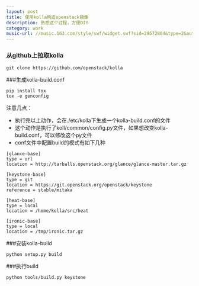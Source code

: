 ```yaml
---
layout: post
title: 使用kolla构造openstack镜像
description: 熟悉这个过程，方便DIY
category: work
music-url: //music.163.com/style/swf/widget.swf?sid=29572804&type=2&auto=1&width=278&height=32
---
```



### 从github上拉取kolla
```
git clone https://github.com/openstack/kolla
```

###生成kolla-build.conf
```
pip install tox
tox -e genconfig
```
注意几点：
- 执行完以上动作，会在./etc/kolla下生成一个kolla-build.conf的文件
- 这个动作是执行了koll/common/config.py文件，如果想改变kolla-build.conf，可以修改这个py文件
- conf文件中配置build的模式有如下几种

```
[glance-base]
type = url
location = http://tarballs.openstack.org/glance/glance-master.tar.gz

[keystone-base]
type = git
location = https://git.openstack.org/openstack/keystone
reference = stable/mitaka

[heat-base]
type = local
location = /home/kolla/src/heat

[ironic-base]
type = local
location = /tmp/ironic.tar.gz
```


###安装kolla-build
```
python setup.py build
```

###执行build
```
python tools/build.py keystone
```



